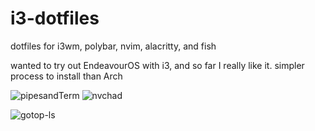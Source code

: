 # i3-dotfiles
dotfiles for i3wm, polybar, nvim, alacritty, and fish 

wanted to try out EndeavourOS with i3, and so far I really like it. simpler process to install than Arch

![pipesandTerm](https://user-images.githubusercontent.com/71407146/183235151-d3eec103-0685-474a-8fce-321fbca34735.png)
![nvchad](https://user-images.githubusercontent.com/71407146/183235152-dff35809-2944-4982-b80a-ecf8e91913cf.png)


![gotop-ls](https://user-images.githubusercontent.com/71407146/183235215-49664827-6fd8-4030-b78c-140807d29e93.png)

